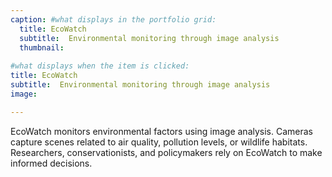 ```yaml
---
caption: #what displays in the portfolio grid:
  title: EcoWatch
  subtitle:  Environmental monitoring through image analysis
  thumbnail: 
  
#what displays when the item is clicked:
title: EcoWatch
subtitle:  Environmental monitoring through image analysis
image: 

---
```


EcoWatch monitors environmental factors using image analysis. Cameras capture scenes related to air quality, pollution levels, or wildlife habitats. Researchers, conservationists, and policymakers rely on EcoWatch to make informed decisions.
